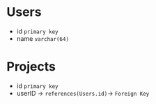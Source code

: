 # Users

- id `primary key`  
- name `varchar(64)` 


# Projects  
- id  `primary key`  
- userID -> `references(Users.id)`-> `Foreign Key`